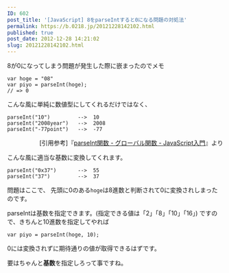```yaml
---
ID: 602
post_title: '[JavaScript] 8をparseIntすると0になる問題の対処法'
permalink: https://b.0218.jp/20121228142102.html
published: true
post_date: 2012-12-28 14:21:02
slug: 20121228142102.html
---
```

8が0になってしまう問題が発生した際に嵌まったのでメモ
<!--more-->

<pre><code class="language-js">var hoge = "08"
var piyo = parseInt(hoge);
// =&gt; 0
</code></pre>

こんな風に単純に数値型にしてくれるだけではなく、

<pre><code>parseInt("10")         --&gt;  10
parseInt("2008year")   --&gt;  2008
parseInt("-77point")   --&gt;  -77
</code></pre>

<div align="right">[引用参考]『<a href="http://goo.gl/jhqb">parseInt関数 - グローバル関数 - JavaScript入門</a>』より</div>

こんな風に適当な基数に変換してくれます。

<pre><code>parseInt("0x37")       --&gt;  55
parseInt("37")         --&gt;  37
</code></pre>

問題はここで、
先頭に0のある<code>hoge</code>は8進数と判断されて0に変換されしまったのです。

parseIntは基数を指定できます。(指定できる値は「2」「8」「10」「16」)
ですので、きちんと10進数を指定してやれば

<pre><code class="language-js">var piyo = parseInt(hoge, 10);
</code></pre>

0には変換されずに期待通りの値が取得できるはずです。

要はちゃんと<strong>基数</strong>を指定しろって事ですね。